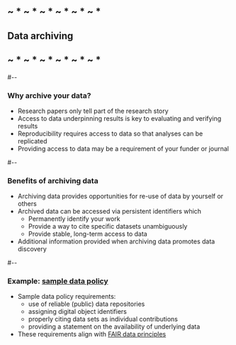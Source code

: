 <!-- .slide: id="damotivation" -->
## ~ * ~ * ~ * ~ * ~ * ~ *
##     Data archiving
## ~ * ~ * ~ * ~ * ~ * ~ *

#--

### Why archive your data?

<ul>
  <li class="fragment fade-in">Research papers only tell part of the research story</li>
  <li class="fragment fade-in">Access to data underpinning results is key to evaluating and verifying results</li>
  <li class="fragment fade-in">Reproducibility requires access to data so that analyses can be replicated</li>
  <li class="fragment fade-in">Providing access to data may be a requirement of your funder or journal</li>
</ul>

#--

### Benefits of archiving data

<ul>
  <li class="fragment fade-in">Archiving data provides opportunities for re-use of data by yourself or others</li>
  <li class="fragment fade-in">Archived data can be accessed via persistent identifiers which
    <ul>
      <li class="fragment fade-in">Permanently identify your work</li>
      <li class="fragment fade-in">Provide a way to cite specific datasets unambiguously</li>
      <li class="fragment fade-in">Provide stable, long-term access to data</li>
    </ul>
  </li>
  <li class="fragment fade-in">Additional information provided when archiving data promotes data discovery</li>
</ul>

#--

### Example: <a href="https://leeds365.sharepoint.com/:b:/r/sites/22233SOEE5915MScientificQua_7ae3b7a3-e5c6-11ec-84ea-33d5211a88f2/Shared%20Documents/x12%20Data%20archiving/Sample%20Data%20Policy.pdf?csf=1&web=1&e=484UQ1">sample data policy</a>

<ul>
  <li class="fragment fade-in">Sample data policy requirements:
    <ul>
      <li class="fragment fade-in">
        use of reliable (public) data repositories
      </li>
      <li class="fragment fade-in">
        assigning digital object identifiers
      </li>
      <li class="fragment fade-in">
        properly citing data sets as individual contributions
      </li>
      <li class="fragment fade-in">
        providing a statement on the availability of underlying data
      </li>
    </ul>
  </li>
  <li class="fragment fade-in">
    These requirements align with <a href="#fairdata">FAIR data principles</a>
  </li>
</ul>
